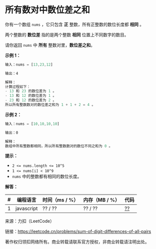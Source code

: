 # 所有数对中数位差之和

你有一个数组 `nums` ，它只包含 **正** 整数，所有正整数的数位长度都 **相同** 。

两个整数的 **数位差** 指的是两个整数 **相同** 位置上不同数字的数目。

请你返回 `nums` 中 **所有** 整数对里，**数位差之和**。

**示例 1：**

``` javascript
输入：nums = [13,23,12]

输出：4

解释：
计算过程如下：
- 13 和 23 的数位差为 1 。
- 13 和 12 的数位差为 1 。
- 23 和 12 的数位差为 2 。
所以所有整数数对的数位差之和为 1 + 1 + 2 = 4 。
```

**示例 2：**

``` javascript
输入：nums = [10,10,10,10]

输出：0

解释：
数组中所有整数都相同，所以所有整数数对的数位不同之和为 0 。
```

**提示：**

- `2 <= nums.length <= 10^5`
- `1 <= nums[i] < 10^9`
- `nums` 中的整数都有相同的数位长度。

**解答：**

**#**|**编程语言**|**时间（ms / %）**|**内存（MB / %）**|**代码**
--|--|--|--|--
1|javascript|?? / ??|?? / ??|[??](./javascript/ac_v1.js)

来源：力扣（LeetCode）

链接：https://leetcode.cn/problems/sum-of-digit-differences-of-all-pairs

著作权归领扣网络所有。商业转载请联系官方授权，非商业转载请注明出处。
